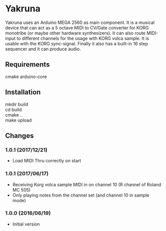 # Yakruna #

Yakruna uses an Arduino MEGA 2560 as main component. It is a musical device 
that can act as a 5 octave MIDI to CV/Gate converter for KORG monotribe 
(or maybe other hardware synthesizers). It can also route MIDI-input to 
different channels for the usage with KORG volca sample. It is usable with 
the KORG sync-signal. Finally it also has a built-in 16 step sequencer and it 
can produce audio.

## Requirements ##
cmake arduino-core

## Installation ##
mkdir build  
cd build  
cmake ..  
make upload

## Changes ##
### 1.0.1 (2017/12/21) ###
- Load MIDI Thru correctly on start
### 1.0.1 (2017/06/17) ###
- Receiving Korg volca sample MIDI in on channel 10 (R channel of Roland MC 505)
- Only playing notes from the channel set (and channel 10 in sample mode)

### 1.0.0 (2016/06/19) ###
- Initial version

